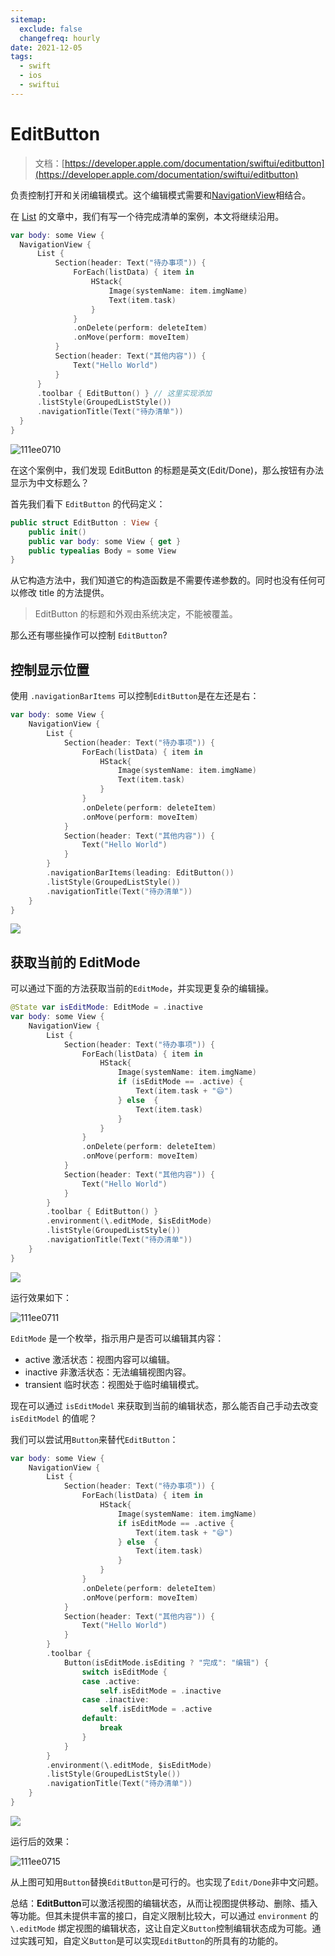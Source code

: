 ```yaml
---
sitemap:
  exclude: false
  changefreq: hourly
date: 2021-12-05
tags:
  - swift
  - ios
  - swiftui
---
```


# EditButton

> 文档：[https://developer.apple.com/documentation/swiftui/editbutton](https://developer.apple.com/documentation/swiftui/editbutton)

负责控制打开和关闭编辑模式。这个编辑模式需要和[NavigationView](NavigationView.md)相结合。

在 [List](List.md) 的文章中，我们有写一个待完成清单的案例，本文将继续沿用。

```swift
var body: some View {
  NavigationView {
      List {
          Section(header: Text("待办事项")) {
              ForEach(listData) { item in
                  HStack{
                      Image(systemName: item.imgName)
                      Text(item.task)
                  }
              }
              .onDelete(perform: deleteItem)
              .onMove(perform: moveItem)
          }
          Section(header: Text("其他内容")) {
              Text("Hello World")
          }
      }
      .toolbar { EditButton() } // 这里实现添加
      .listStyle(GroupedListStyle())
      .navigationTitle(Text("待办清单"))
  }
}
```

![111ee0710](https://p3-juejin.byteimg.com/tos-cn-i-k3u1fbpfcp/42186b81c8354617935ad56d81d9bc8f~tplv-k3u1fbpfcp-zoom-1.image)

在这个案例中，我们发现 EditButton 的标题是英文(Edit/Done)，那么按钮有办法显示为中文标题么？

首先我们看下 `EditButton` 的代码定义：

```swift
public struct EditButton : View {
    public init()
    public var body: some View { get }
    public typealias Body = some View
}
```

从它构造方法中，我们知道它的构造函数是不需要传递参数的。同时也没有任何可以修改 title 的方法提供。

> EditButton 的标题和外观由系统决定，不能被覆盖。

那么还有哪些操作可以控制 `EditButton`?

## 控制显示位置

使用 `.navigationBarItems` 可以控制`EditButton`是在左还是右：

```swift
var body: some View {
    NavigationView {
        List {
            Section(header: Text("待办事项")) {
                ForEach(listData) { item in
                    HStack{
                        Image(systemName: item.imgName)
                        Text(item.task)
                    }
                }
                .onDelete(perform: deleteItem)
                .onMove(perform: moveItem)
            }
            Section(header: Text("其他内容")) {
                Text("Hello World")
            }
        }
        .navigationBarItems(leading: EditButton())
        .listStyle(GroupedListStyle())
        .navigationTitle(Text("待办清单"))
    }
}
```

![](http://blog.loveli.site/mweb/16259265826634.jpg)

## 获取当前的 EditMode

可以通过下面的方法获取当前的`EditMode`，并实现更复杂的编辑操。

```swift
@State var isEditMode: EditMode = .inactive
var body: some View {
    NavigationView {
        List {
            Section(header: Text("待办事项")) {
                ForEach(listData) { item in
                    HStack{
                        Image(systemName: item.imgName)
                        if (isEditMode == .active) {
                            Text(item.task + "😄")
                        } else  {
                            Text(item.task)
                        }
                    }
                }
                .onDelete(perform: deleteItem)
                .onMove(perform: moveItem)
            }
            Section(header: Text("其他内容")) {
                Text("Hello World")
            }
        }
        .toolbar { EditButton() }
        .environment(\.editMode, $isEditMode)
        .listStyle(GroupedListStyle())
        .navigationTitle(Text("待办清单"))
    }
}
```

![](http://blog.loveli.site/mweb/16259287112522.jpg)

运行效果如下：

![111ee0711](http://blog.loveli.site/mweb/111ee0711.gif)

`EditMode` 是一个枚举，指示用户是否可以编辑其内容：

- active 激活状态：视图内容可以编辑。
- inactive 非激活状态：无法编辑视图内容。
- transient 临时状态：视图处于临时编辑模式。

现在可以通过 `isEditModel` 来获取到当前的编辑状态，那么能否自己手动去改变 `isEditModel` 的值呢？

我们可以尝试用`Button`来替代`EditButton`：

```swift
var body: some View {
    NavigationView {
        List {
            Section(header: Text("待办事项")) {
                ForEach(listData) { item in
                    HStack{
                        Image(systemName: item.imgName)
                        if isEditMode == .active {
                            Text(item.task + "😄")
                        } else  {
                            Text(item.task)
                        }
                    }
                }
                .onDelete(perform: deleteItem)
                .onMove(perform: moveItem)
            }
            Section(header: Text("其他内容")) {
                Text("Hello World")
            }
        }
        .toolbar {
            Button(isEditMode.isEditing ? "完成": "编辑") {
                switch isEditMode {
                case .active:
                    self.isEditMode = .inactive
                case .inactive:
                    self.isEditMode = .active
                default:
                    break
                }
            }
        }
        .environment(\.editMode, $isEditMode)
        .listStyle(GroupedListStyle())
        .navigationTitle(Text("待办清单"))
    }
}
```

![](http://blog.loveli.site/mweb/16260053476955.jpg)

运行后的效果：

![111ee0715](http://blog.loveli.site/mweb/111ee0715.gif)

从上图可知用`Button`替换`EditButton`是可行的。也实现了`Edit/Done`非中文问题。

总结：**EditButton**可以激活视图的编辑状态，从而让视图提供移动、删除、插入等功能。但其未提供丰富的接口，自定义限制比较大，可以通过 `environment` 的 `\.editMode` 绑定视图的编辑状态，这让自定义`Button`控制编辑状态成为可能。通过实践可知，自定义`Button`是可以实现`EditButton`的所具有的功能的。
